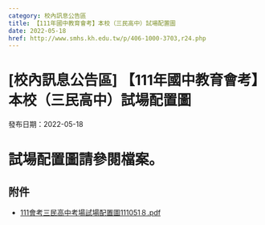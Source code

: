 ```yaml
---
category: 校內訊息公告區
title: 【111年國中教育會考】本校（三民高中）試場配置圖
date: 2022-05-18
href: http://www.smhs.kh.edu.tw/p/406-1000-3703,r24.php
---
```


# [校內訊息公告區] 【111年國中教育會考】本校（三民高中）試場配置圖

發布日期：2022-05-18

試場配置圖請參閱檔案。
===========

## 附件

- [111會考三民高中考場試場配置圖111051８.pdf](https://www.smhs.kh.edu.tw/var/file/0/1000/attach/17/pta_3474_4255900_41540.pdf)
